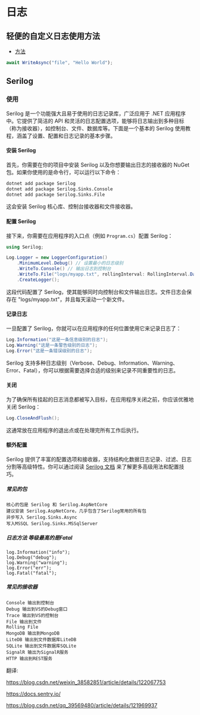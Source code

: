 # 日志


## 轻便的自定义日志使用方法

- [方法](../article/log.md)

```ts
await WriteAsync("file", "Hello World");
```

## Serilog

### 使用

Serilog 是一个功能强大且易于使用的日志记录库，广泛应用于 .NET 应用程序中。它提供了简洁的 API 和灵活的日志配置选项，能够将日志输出到多种目标（称为接收器），如控制台、文件、数据库等。下面是一个基本的 Serilog 使用教程，涵盖了设置、配置和日志记录的基本步骤。

#### 安装 Serilog

首先，你需要在你的项目中安装 Serilog 以及你想要输出日志的接收器的 NuGet 包。如果你使用的是命令行，可以运行以下命令：

```bash
dotnet add package Serilog
dotnet add package Serilog.Sinks.Console
dotnet add package Serilog.Sinks.File
```

这会安装 Serilog 核心库、控制台接收器和文件接收器。

#### 配置 Serilog

接下来，你需要在应用程序的入口点（例如 `Program.cs`）配置 Serilog：

```csharp
using Serilog;

Log.Logger = new LoggerConfiguration()
    .MinimumLevel.Debug() // 设置最小的日志级别
    .WriteTo.Console() // 输出日志到控制台
    .WriteTo.File("logs/myapp.txt", rollingInterval: RollingInterval.Day) // 每天滚动一个新文件
    .CreateLogger();
```

这段代码配置了 Serilog，使其能够同时向控制台和文件输出日志。文件日志会保存在 "logs/myapp.txt"，并且每天滚动一个新文件。

#### 记录日志

一旦配置了 Serilog，你就可以在应用程序的任何位置使用它来记录日志了：

```csharp
Log.Information("这是一条信息级别的日志");
Log.Warning("这是一条警告级别的日志");
Log.Error("这是一条错误级别的日志");
```

Serilog 支持多种日志级别（Verbose、Debug、Information、Warning、Error、Fatal），你可以根据需要选择合适的级别来记录不同重要性的日志。

#### 关闭

为了确保所有挂起的日志消息都被写入目标，在应用程序关闭之前，你应该优雅地关闭 Serilog：

```csharp
Log.CloseAndFlush();
```

这通常放在应用程序的退出点或在处理完所有工作后执行。

#### 额外配置

Serilog 提供了丰富的配置选项和接收器，支持结构化数据日志记录、过滤、日志分割等高级特性。你可以通过阅读 [Serilog 文档](https://serilog.net/) 来了解更多高级用法和配置技巧。


##### 常见的包

```
核心的包是 Serilog 和 Serilog.AspNetCore
建议安装 Serilog.AspNetCore，几乎包含了Serilog常用的所有包
异步写入 Serilog.Sinks.Async
写入MSSQL Serilog.Sinks.MSSqlServer
```

##### 日志方法 等级最高的是Fatal
```
log.Information("info");
log.Debug("debug");
log.Warning("warning");
log.Error("err");
log.Fatal("fatal");
```
##### 常见的接收器

```
Console 输出到控制台
Debug 输出到VS的Debug窗口
Trace 输出到VS的控制台
File 输出到文件
Rolling File
MongoDB 输出到MongoDB
LiteDB 输出到文件数据库LiteDB
SQLite 输出到文件数据库SQLite
SignalR 输出为SignalR服务
HTTP 输出到REST服务 

```




翻译:

https://blog.csdn.net/weixin_38582851/article/details/122067753

https://docs.sentry.io/

https://blog.csdn.net/qq_39569480/article/details/121969937